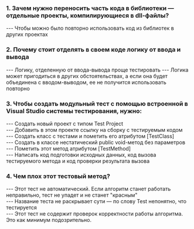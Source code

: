 <h3>1. Зачем нужно переносить часть кода в библиотеки — отдельные проекты, компилирующиеся в dll-файлы?</h3>
--- Чтобы можно было повторно использовать код из библиотек в других проектах

<h3>2. Почему стоит отделять в своем коде логику от ввода и вывода</h3>
--- Логику, отделенную от ввода-вывода проще тестировать
--- Логика может пригодиться в других обстоятельствах, а если она будет объединена с вводом-выводом, ее не получится использовать повторно

<h3> 3. Чтобы создать модульный тест с помощью встроенной в Visual Studio системы тестирования, нужно:</h3>
--- Создать новый проект с типом Test Project<br>
--- Добавить в этом проекте ссылку на сборку с тестируемым кодом<br>
--- Создать класс с тестами и пометить его атрибутом [TestClass]<br>
--- Создать в классе нестатический public void-метод без параметров<br>
--- Пометить этот метод атрибутом [TestMethod]<br>
--- Написать код подготовки исходных данных, код вызова тестируемого метода и код проверки результата вызова

<h3>4. Чем плох этот тестовый метод?</h3>
--- Этот тест не автоматический. Если алгоритм станет работать неправильно, тест не упадет и не станет "красным"<br>
--- Название теста не раскрывает сути — по слову Test непонятно, что тестируется<br>
--- Этот тест не содержит проверок корректности работы алгоритма. Это как минимум подозрительно.